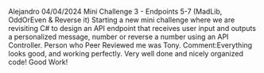 Alejandro
04/04/2024
Mini Challenge 3 - Endpoints 5-7 (MadLib, OddOrEven & Reverse it)
Starting a new mini challenge where we are revisiting C# to design an API endpoint that receives user input and outputs a personalized message, number or reverse a number using an API Controller.
Person who Peer Reviewed me was Tony.
Comment:Everything looks good, and working perfectly. Very well done and nicely organized code! Good Work!
